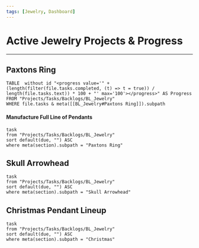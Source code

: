 ```yaml
---
tags: [Jewelry, Dashboard]
---
```


# Active Jewelry Projects & Progress
 ---

## Paxtons Ring
```dataview
TABLE  without id "<progress value='" + (length(filter(file.tasks.completed, (t) => t = true)) / length(file.tasks.text)) * 100 + "' max='100'></progress>" AS Progress
FROM "Projects/Tasks/Backlogs/BL_Jewelry"
WHERE file.tasks & meta([[BL_Jewelry#Paxtons Ring]]).subpath
```
#### Manufacture Full Line of Pendants
```dataview
task
from "Projects/Tasks/Backlogs/BL_Jewelry"
sort default(due, "") ASC
where meta(section).subpath = "Paxtons Ring"
```

## Skull Arrowhead
```dataview
task
from "Projects/Tasks/Backlogs/BL_Jewelry"
sort default(due, "") ASC
where meta(section).subpath = "Skull Arrowhead"
```

## Christmas Pendant Lineup
```dataview
task
from "Projects/Tasks/Backlogs/BL_Jewelry"
sort default(due, "") ASC
where meta(section).subpath = "Christmas"
```
